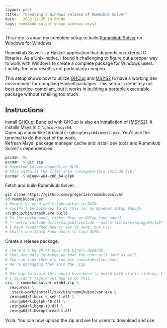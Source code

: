 ```yaml
---
layout: post
title:  "Creating a Windows release of Rummikub Solver"
date:   2023-12-25 14:00:00
tags: rummikub-solver ghcup windows msys2
---
```

This note is about my complete setup to build [Rummikub Solver][rummikubsolver]
on Windows for Windows.

Rummikub Solver is a Haskell application that depends on external C libraries.
As a Unix-native, I found it challenging to figure out a proper way to work
with Windows to create a complete package for Windows users. Luckily, the end
result is not particularly complex.

This setup shows how to utilize [GHCup][ghcup] and [MSYS2][msys2] to have a
working dev environment for compiling Haskell packages.
This setup is definitely not best-practice-compliant, but it works in building
a portable executable package without smelling too much.

## Instructions

Install [GHCup][ghcup]. Bundled with GHCup is also an installation of [[MSYS2]].
It installs Msys in `C:\ghcup\msys64`.  
Open up a unix-like terminal `C:\ghcup\msys64\msys2.exe`.
You'll use the terminal to do the rest of the work.  
Refresh Msys' package manager cache and install dev tools and Rummikub Solver's
dependencies:

```bash
pacman -Sy
pacman -S git zip
# Rummikub Solver depends on GLPK.
# This installs the files into `/mingw64/{bin,include,lib}`
pacman -S mingw-w64-x86_64-glpk
```

Fetch and build Rummikub Solver:

```bash
git clone https://github.com/gregorias/rummikubsolver
cd rummikubsolver
# Normally, we'd add C:\ghcup\bin to PATH.
# Couldn't be bothered to do this for my Windows setup though.
/c/ghcup/bin/stack.exe build
# In the background, either Msys or GHCup have added
# "--extra-include-dirs=/mingw64/include --extra-lib-dirs=/mingw64/lib"
# I have researched how it was it done, but FYI,
# that's how Stack knew where to find GLPK.
```

Create a release package:

```bash
# There's a bunch of DLLs the binary depends,
# that are only in mingw on that the user will need as well.
# You can find them via ldd.exe rummikubsolver.exe.
# We're packaging them into the .zip
#
# One way to avoid this would have been to build with static linking, but
# I couldn't figure out how to do this.
zip -r rummikubsolver-win64.zip \
  resources \
  .stack-work/install/xxx/bin/rummikubsolver.exe \
  /mingw64/libgcc_s_seh-1.dll \
  /mingw64/libglpk-40.dll \
  /mingw64/libgmp-10.dll \
  /mingw64/libwinpthread-1.dll
```

Voila. You can now upload the zip archive for users to download and use.

[ghcup]: https://www.haskell.org/ghcup/
[rummikubsolver]: https://github.com/gregorias/rummikubsolver/
[msys2]: https://www.msys2.org/
